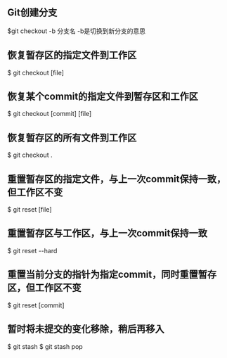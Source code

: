 ## Git创建分支

$git checkout -b 分支名  -b是切换到新分支的意思

## 恢复暂存区的指定文件到工作区

$ git checkout [file]

## 恢复某个commit的指定文件到暂存区和工作区
$ git checkout [commit] [file]

## 恢复暂存区的所有文件到工作区
$ git checkout .

## 重置暂存区的指定文件，与上一次commit保持一致，但工作区不变
$ git reset [file]

## 重置暂存区与工作区，与上一次commit保持一致
$ git reset --hard

## 重置当前分支的指针为指定commit，同时重置暂存区，但工作区不变
$ git reset [commit]

## 暂时将未提交的变化移除，稍后再移入
$ git stash
$ git stash pop